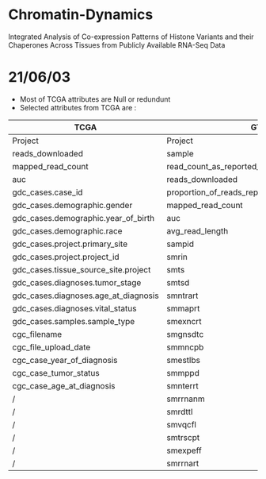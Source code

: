 # Chromatin-Dynamics
Integrated Analysis of Co-expression Patterns of Histone Variants and their Chaperones Across Tissues from Publicly Available RNA-Seq Data

# 21/06/03

- Most of TCGA attributes are Null or redundunt
- Selected attributes from TCGA are :

__TCGA__ | __GTEx__
---------|---------
Project  | Project
reads_downloaded | sample
mapped_read_count | read_count_as_reported_by_sra
auc | reads_downloaded
gdc_cases.case_id | proportion_of_reads_reported_by_sra_downloaded
gdc_cases.demographic.gender | mapped_read_count
gdc_cases.demographic.year_of_birth | auc	
gdc_cases.demographic.race | avg_read_length
gdc_cases.project.primary_site | sampid
gdc_cases.project.project_id | smrin
gdc_cases.tissue_source_site.project | smts
gdc_cases.diagnoses.tumor_stage | smtsd
gdc_cases.diagnoses.age_at_diagnosis | smntrart
gdc_cases.diagnoses.vital_status | smmaprt
gdc_cases.samples.sample_type | smexncrt
cgc_filename | smgnsdtc
cgc_file_upload_date | smmncpb
cgc_case_year_of_diagnosis | smestlbs
cgc_case_tumor_status | smmppd	
cgc_case_age_at_diagnosis | smnterrt
 / | smrrnanm	
 / | smrdttl	
 / | smvqcfl	
 / | smtrscpt	
 / | smexpeff	
 / | smrrnart